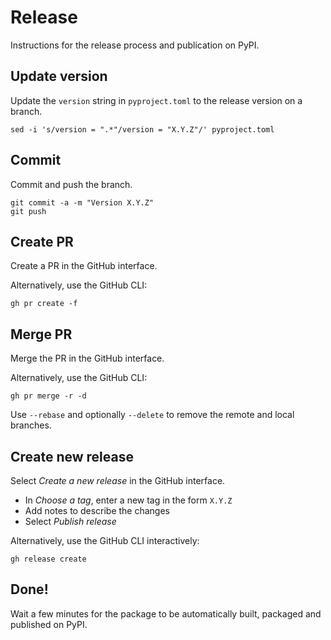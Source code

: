 # Release

Instructions for the release process and publication on PyPI.

## Update version

Update the `version` string in `pyproject.toml` to the release version on a branch.

```
sed -i 's/version = ".*"/version = "X.Y.Z"/' pyproject.toml
```

## Commit

Commit and push the branch.
```
git commit -a -m "Version X.Y.Z"
git push
```

## Create PR

Create a PR in the GitHub interface.

Alternatively, use the GitHub CLI:
```
gh pr create -f
```

## Merge PR

Merge the PR in the GitHub interface.

Alternatively, use the GitHub CLI:
```
gh pr merge -r -d
```
Use `--rebase` and optionally `--delete` to remove the remote and local branches.

## Create new release

Select *Create a new release* in the GitHub interface.

* In *Choose a tag*, enter a new tag in the form `X.Y.Z`
* Add notes to describe the changes
* Select *Publish release*

Alternatively, use the GitHub CLI interactively:
```
gh release create
```

## Done!

Wait a few minutes for the package to be automatically built, packaged and
published on PyPI.
